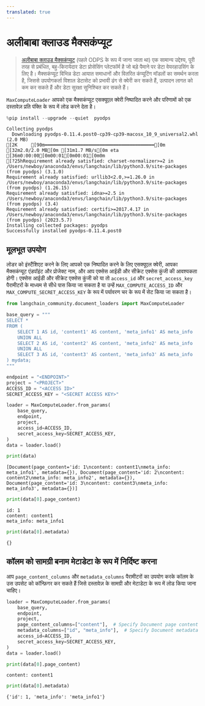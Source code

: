 ```yaml
---
translated: true
---
```


# अलीबाबा क्लाउड मैक्सकंप्यूट

>[अलीबाबा क्लाउड मैक्सकंप्यूट](https://www.alibabacloud.com/product/maxcompute) (पहले ODPS के रूप में जाना जाता था) एक सामान्य उद्देश्य, पूरी तरह से प्रबंधित, बहु-किरायेदार डेटा प्रोसेसिंग प्लेटफॉर्म है जो बड़े पैमाने पर डेटा वेयरहाउसिंग के लिए है। मैक्सकंप्यूट विभिन्न डेटा आयात समाधानों और वितरित कंप्यूटिंग मॉडलों का समर्थन करता है, जिससे उपयोगकर्ता विशाल डेटासेट को प्रभावी ढंग से क्वेरी कर सकते हैं, उत्पादन लागत को कम कर सकते हैं और डेटा सुरक्षा सुनिश्चित कर सकते हैं।

`MaxComputeLoader` आपको एक मैक्सकंप्यूट एसक्यूएल क्वेरी निष्पादित करने और परिणामों को एक दस्तावेज़ प्रति पंक्ति के रूप में लोड करने देता है।

```python
%pip install --upgrade --quiet  pyodps
```

```output
Collecting pyodps
  Downloading pyodps-0.11.4.post0-cp39-cp39-macosx_10_9_universal2.whl (2.0 MB)
[2K     [90m━━━━━━━━━━━━━━━━━━━━━━━━━━━━━━━━━━━━━━━━[0m [32m2.0/2.0 MB[0m [31m1.7 MB/s[0m eta [36m0:00:00[0m00:01[0m00:01[0m0m
[?25hRequirement already satisfied: charset-normalizer>=2 in /Users/newboy/anaconda3/envs/langchain/lib/python3.9/site-packages (from pyodps) (3.1.0)
Requirement already satisfied: urllib3<2.0,>=1.26.0 in /Users/newboy/anaconda3/envs/langchain/lib/python3.9/site-packages (from pyodps) (1.26.15)
Requirement already satisfied: idna>=2.5 in /Users/newboy/anaconda3/envs/langchain/lib/python3.9/site-packages (from pyodps) (3.4)
Requirement already satisfied: certifi>=2017.4.17 in /Users/newboy/anaconda3/envs/langchain/lib/python3.9/site-packages (from pyodps) (2023.5.7)
Installing collected packages: pyodps
Successfully installed pyodps-0.11.4.post0
```

## मूलभूत उपयोग

लोडर को इंस्टैंशिएट करने के लिए आपको एक निष्पादित करने के लिए एसक्यूएल क्वेरी, आपका मैक्सकंप्यूट एंडपॉइंट और प्रोजेक्ट नाम, और आप एक्सेस आईडी और सीक्रेट एक्सेस कुंजी की आवश्यकता होगी। एक्सेस आईडी और सीक्रेट एक्सेस कुंजी को या तो `access_id` और `secret_access_key` पैरामीटरों के माध्यम से सीधे पास किया जा सकता है या उन्हें `MAX_COMPUTE_ACCESS_ID` और `MAX_COMPUTE_SECRET_ACCESS_KEY` के रूप में पर्यावरण चर के रूप में सेट किया जा सकता है।

```python
from langchain_community.document_loaders import MaxComputeLoader
```

```python
base_query = """
SELECT *
FROM (
    SELECT 1 AS id, 'content1' AS content, 'meta_info1' AS meta_info
    UNION ALL
    SELECT 2 AS id, 'content2' AS content, 'meta_info2' AS meta_info
    UNION ALL
    SELECT 3 AS id, 'content3' AS content, 'meta_info3' AS meta_info
) mydata;
"""
```

```python
endpoint = "<ENDPOINT>"
project = "<PROJECT>"
ACCESS_ID = "<ACCESS ID>"
SECRET_ACCESS_KEY = "<SECRET ACCESS KEY>"
```

```python
loader = MaxComputeLoader.from_params(
    base_query,
    endpoint,
    project,
    access_id=ACCESS_ID,
    secret_access_key=SECRET_ACCESS_KEY,
)
data = loader.load()
```

```python
print(data)
```

```output
[Document(page_content='id: 1\ncontent: content1\nmeta_info: meta_info1', metadata={}), Document(page_content='id: 2\ncontent: content2\nmeta_info: meta_info2', metadata={}), Document(page_content='id: 3\ncontent: content3\nmeta_info: meta_info3', metadata={})]
```

```python
print(data[0].page_content)
```

```output
id: 1
content: content1
meta_info: meta_info1
```

```python
print(data[0].metadata)
```

```output
{}
```

## कॉलम को सामग्री बनाम मेटाडेटा के रूप में निर्दिष्ट करना

आप `page_content_columns` और `metadata_columns` पैरामीटरों का उपयोग करके कॉलम के उस उपसेट को कॉन्फ़िगर कर सकते हैं जिसे दस्तावेज़ के सामग्री और मेटाडेटा के रूप में लोड किया जाना चाहिए।

```python
loader = MaxComputeLoader.from_params(
    base_query,
    endpoint,
    project,
    page_content_columns=["content"],  # Specify Document page content
    metadata_columns=["id", "meta_info"],  # Specify Document metadata
    access_id=ACCESS_ID,
    secret_access_key=SECRET_ACCESS_KEY,
)
data = loader.load()
```

```python
print(data[0].page_content)
```

```output
content: content1
```

```python
print(data[0].metadata)
```

```output
{'id': 1, 'meta_info': 'meta_info1'}
```
